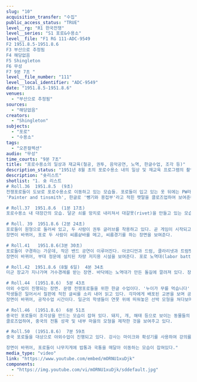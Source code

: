 ```yaml
---
slug: "10"
acquisition_transfer: "수집"
public_access_status: "TRUE"
level__rg: "R1 한국전쟁"
level__series: "S1 포로&수용소"
level__file: "F1 RG 111-ADC-9549
F2 1951.8.5-1951.8.6
F3 부산으로 추정됨
F4 해당없음 
F5 Shingleton
F6 무성 
F7 9분 7초 "
level__file_number: "111"
level__local_identifier: "ADC-9549"
date: "1951.8.5-1951.8.6"
venues: 
  - "부산으로 추정됨"
sources: 
  - "해당없음"
creators: 
  - "Shingleton"
subjects: 
  - "포로"
  - "수용소"
tags: 
  - "오픈컬렉션"
audio: "무성"
time_courts: "9분 7초"
title: "포로수용소의 일상과 재교육(철공, 권투, 음악공연, 노역, 한글수업, 조각 등)"
description_status: "1951년 8월 초의 포로수용소 내의 일상 및 재교육 프로그램의 촬영"
description: "숏리스트"
shotlist: "1. 숏 리스트
# Roll.36  1951.8.5  (9초)
전쟁포로들이 도보로 포로수용소로 이동하고 있는 모습들. 포로들이 입고 있는 옷 뒤에는 PW라는 글씨가 적혀 있다. 이들의 이동을 유엔군 경비병력이 감시하고 있다.
'Painter and tinsmith', 한글로 '뺑기와 용접부'라고 적힌 팻말을 클로즈업하여 보여준다. 포로수용소 내 재교육 프로그램의 일환으로 운영되었던 시설이었던 것으로 보인다. 이어지는 장면에서는 포로들이 맥주캔을 갈고 펴서 냄비로 보이는 물건을 만드는 모습을 보여준다. 

# Roll.37  1951.8.6  (1분 17초)
포로수용소 내 대장간의 모습. 달군 쇠를 망치로 내리쳐서 대갈못(rivet)을 만들고 있는 모습이다. 장면이 바뀌어, 포로들이 나무로 만들어진 것으로 보이는 평행봉에서 운동을 하고 있다. 평행봉 위에서 물구나무 서기를 하는 등의 동작을 하는 것을 클로즈업해서 보여주고, 포로들은 환한 얼굴로 박수를 치고 있다.

# Roll. 39  1951.8.6 (2분 24초)
포로들이 원형으로 둘러싸 있고, 두 사람이 권투 글러브를 착용하고 있다. 곧 게임이 시작되고, 두 사람은 난타전을 주고받는다. 주위에 포로들은 흥미로운 얼굴로 구경하고 있다.
장면이 바뀌어, 포로 두 사람이 씨름샅바를 메고, 씨름경기를 하는 장면을 보여준다. 

# Roll.41   1951.8.6(3분 30초)
포로들이 구경하는 가운데, 작은 밴드 공연이 이루어진다. 아코디언과 드럼, 클라리넷과 트럼펫 등이 보이고, 지휘자도 있다. 이 역시 재교육 프로그램의 일환으로 보인다.
장면이 바뀌어, 부대 정문에 설치된 차량 저지용 시설을 보여준다. 포로 노역대(labor battalion)의 모습으로 보인다. 이들은 돌을 깨거나 운반하여 포로수용소 바닥에 돌길을 만드는 작업을 하고 있다. (4분 34초)

# Roll.42  1951.8.6 (8월 6일)  4분 34초
미군 장교가 지나가며 거수경례를 받는 장면. 바닥에는 노역대가 만든 돌길에 깔려져 있다. 장면이 바뀌어, 두 포로들이 밥과 국이 담긴 금속 재질의 통을 어깨에 지고 나르고 있다. 나무주걱으로 잡곡밥을 푸는 포로의 모습도 보인다. 포로들은 일렬로 서서 배식을 받고 있다.

# Roll.44  (1951.8.6)  5분 43초
야외 수업이 진행되는 장면. 문맹 전쟁포로들을 위한 한글 수업이다. '누이가 무를 먹습니다' '부모가 무를 잡수십니다' '할아버지가 무를 잡수십니다' 등의 글씨가 나무 칠판 위에 적혀 있고, 강사가 막대기로 칠판을 가리키며 수업을 진행하고 있다. 
학생들은 일어서서 칠판에 적힌 글씨를 소리 내어 읽고 있다. 각자에게 배포된 교본을 보며 공부하는 포로의 모습도 잡힌다. 
장면이 바뀌어, 공작수업 시간이다. 일군의 학생들이 연못 위에 띄워놓은 선박 모형을 쳐다보며 설명을 듣고 있다. 캡션에서는 이 배가 맥주캔으로 만들어진 것이라고 설명하고 있다. 강사는 배의 곳곳을 가리키며 설명하고 있다.

# Roll.46  (1951.8.6)  6분 51초
중국인 포로들이 조각상을 만드는 모습이 잡혀 있다. 돼지, 개, 해태 등으로 보이는 동물들의 조각상을 포로들이 완성하고 있는 모습이다. 동물들의 표정이 우스꽝스럽다
클로즈업하여, 중국의 전통 성곽 및 내부 마을의 모형을 제작한 것을 보여주고 있다. 

# Roll.50  (1951.8.6)  7분 59초
중국 포로들을 대상으로 야외수업이 진행되고 있다. 강사는 마이크와 확성기를 사용하여 강의를 하고, 바닥에 앉은 포로들은 조용히 이를 듣고 있는 모습을 여러 각도에서 담았다.

장면이 바뀌어, 포로들이 나무지게에 밥통과 국통을 매달아 이동하는 모습이 잡혀있다."
media_type: "video"
link: "https://www.youtube.com/embed/mORNU1xuDjk"
components: 
  - "https://img.youtube.com/vi/mORNU1xuDjk/sddefault.jpg"
---
```

